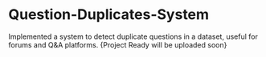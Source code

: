 # Question-Duplicates-System
Implemented a system to detect duplicate questions in a dataset, useful for forums and Q&amp;A platforms. {Project Ready will be uploaded soon}
